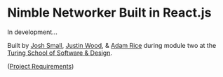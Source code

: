 # Nimble Networker Built in React.js

In development...

Built by [Josh Small](https://github.com/jksmall0631), [Justin Wood](https://github.com/jwood11atx), & [Adam Rice](https://github.com/adam-rice) during module two at the [Turing School of Software & Design](https://www.turing.io/).

([Project Requirements](http://frontend.turing.io/projects/fire-bae.html))
